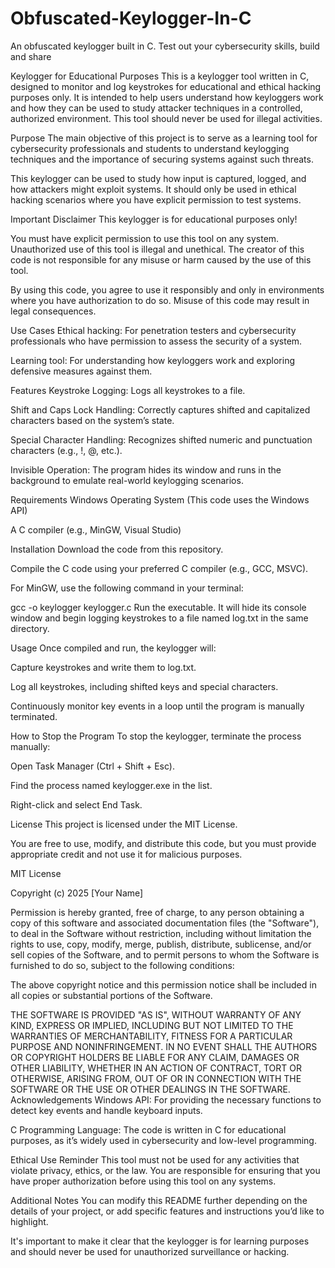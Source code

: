 # Obfuscated-Keylogger-In-C
An obfuscated keylogger built in C. Test out your cybersecurity skills, build and share



Keylogger for Educational Purposes
This is a keylogger tool written in C, designed to monitor and log keystrokes for educational and ethical hacking purposes only. It is intended to help users understand how keyloggers work and how they can be used to study attacker techniques in a controlled, authorized environment. This tool should never be used for illegal activities.

Purpose
The main objective of this project is to serve as a learning tool for cybersecurity professionals and students to understand keylogging techniques and the importance of securing systems against such threats.

This keylogger can be used to study how input is captured, logged, and how attackers might exploit systems. It should only be used in ethical hacking scenarios where you have explicit permission to test systems.

Important Disclaimer
This keylogger is for educational purposes only!

You must have explicit permission to use this tool on any system. Unauthorized use of this tool is illegal and unethical. The creator of this code is not responsible for any misuse or harm caused by the use of this tool.

By using this code, you agree to use it responsibly and only in environments where you have authorization to do so. Misuse of this code may result in legal consequences.

Use Cases
Ethical hacking: For penetration testers and cybersecurity professionals who have permission to assess the security of a system.

Learning tool: For understanding how keyloggers work and exploring defensive measures against them.

Features
Keystroke Logging: Logs all keystrokes to a file.

Shift and Caps Lock Handling: Correctly captures shifted and capitalized characters based on the system’s state.

Special Character Handling: Recognizes shifted numeric and punctuation characters (e.g., !, @, etc.).

Invisible Operation: The program hides its window and runs in the background to emulate real-world keylogging scenarios.

Requirements
Windows Operating System (This code uses the Windows API)

A C compiler (e.g., MinGW, Visual Studio)

Installation
Download the code from this repository.

Compile the C code using your preferred C compiler (e.g., GCC, MSVC).

For MinGW, use the following command in your terminal:

gcc -o keylogger keylogger.c
Run the executable. It will hide its console window and begin logging keystrokes to a file named log.txt in the same directory.

Usage
Once compiled and run, the keylogger will:

Capture keystrokes and write them to log.txt.

Log all keystrokes, including shifted keys and special characters.

Continuously monitor key events in a loop until the program is manually terminated.

How to Stop the Program
To stop the keylogger, terminate the process manually:

Open Task Manager (Ctrl + Shift + Esc).

Find the process named keylogger.exe in the list.

Right-click and select End Task.

License
This project is licensed under the MIT License.

You are free to use, modify, and distribute this code, but you must provide appropriate credit and not use it for malicious purposes.

MIT License

Copyright (c) 2025 [Your Name]

Permission is hereby granted, free of charge, to any person obtaining a copy
of this software and associated documentation files (the "Software"), to deal
in the Software without restriction, including without limitation the rights
to use, copy, modify, merge, publish, distribute, sublicense, and/or sell
copies of the Software, and to permit persons to whom the Software is
furnished to do so, subject to the following conditions:

The above copyright notice and this permission notice shall be included in all
copies or substantial portions of the Software.

THE SOFTWARE IS PROVIDED "AS IS", WITHOUT WARRANTY OF ANY KIND, EXPRESS OR
IMPLIED, INCLUDING BUT NOT LIMITED TO THE WARRANTIES OF MERCHANTABILITY,
FITNESS FOR A PARTICULAR PURPOSE AND NONINFRINGEMENT. IN NO EVENT SHALL THE
AUTHORS OR COPYRIGHT HOLDERS BE LIABLE FOR ANY CLAIM, DAMAGES OR OTHER
LIABILITY, WHETHER IN AN ACTION OF CONTRACT, TORT OR OTHERWISE, ARISING FROM,
OUT OF OR IN CONNECTION WITH THE SOFTWARE OR THE USE OR OTHER DEALINGS IN THE
SOFTWARE.
Acknowledgements
Windows API: For providing the necessary functions to detect key events and handle keyboard inputs.

C Programming Language: The code is written in C for educational purposes, as it’s widely used in cybersecurity and low-level programming.

Ethical Use Reminder
This tool must not be used for any activities that violate privacy, ethics, or the law. You are responsible for ensuring that you have proper authorization before using this tool on any systems.

Additional Notes
You can modify this README further depending on the details of your project, or add specific features and instructions you’d like to highlight.

It's important to make it clear that the keylogger is for learning purposes and should never be used for unauthorized surveillance or hacking.
